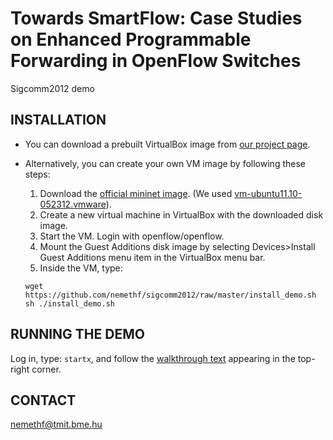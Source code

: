 Towards SmartFlow: Case Studies on Enhanced Programmable Forwarding in OpenFlow Switches
========================================================================================

Sigcomm2012 demo


INSTALLATION
------------

* You can download a prebuilt VirtualBox image from [our project page](http://sb.tmit.bme.hu/mediawiki/index.php/Sigcomm2012).
* Alternatively, you can create your own VM image by following these steps:
    1. Download the [official mininet image](http://yuba.stanford.edu/foswiki/bin/view/OpenFlow/MininetGettingStarted).  (We used [vm-ubuntu11.10-052312.vmware](https://github.com/downloads/mininet/mininet/mininet-vm-ubuntu11.10-052312.vmware.zip)).
    2. Create a new virtual machine in VirtualBox with the downloaded disk image.
    3. Start the VM.  Login with openflow/openflow.  
    4. Mount the Guest Additions disk image by selecting Devices>Install Guest Additions menu item in the VirtualBox menu bar.
    5. Inside the VM, type:
	
	```
    wget https://github.com/nemethf/sigcomm2012/raw/master/install_demo.sh
    sh ./install_demo.sh
	```

RUNNING THE DEMO
----------------

Log in, type: `startx`, and follow the [walkthrough text](https://github.com/nemethf/sigcomm2012/blob/master/butterfly_app/walkthrough.org) appearing in the top-right corner.

CONTACT
-------

[nemethf@tmit.bme.hu](mailto:nemethf@tmit.bme.hu)


